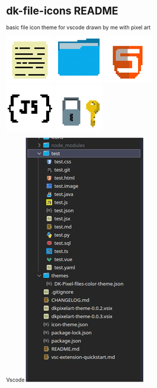 # dk-file-icons README


basic file icon theme for vscode drawn by me with pixel art

![alt text](icons/file.png) ![alt text](icons/folder.png) ![alt text](icons/html.png) ![alt text](icons/json.png) ![alt text](icons/key.png)



Vscode 
![alt text](image.png)